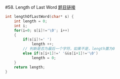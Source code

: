 #58. Length of Last Word
[题目链接](https://leetcode.com/problems/length-of-last-word/)
```c
int lengthOfLastWord(char* s) {
    int length = 0;
    int i;
    for(i=0; s[i]!='\0'; i++)
    {
        if(s[i]!=' ')
            length ++;
        // 判断是否为最后一个字符，如果不是，length置为0
        else if(s[i+1]!=' '&&s[i+1]!='\0')
            length = 0;
    }
    return length;
}
```